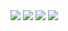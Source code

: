 <img src="https://github.com/FEUP-LEIC-ES-2023-24/2LEIC10T3/blob/b37680479d8689c53297bed26dd14c564b70c3b1/images/Vertical%20prototype/1.jpeg">
<img src="https://github.com/FEUP-LEIC-ES-2023-24/2LEIC10T3/blob/b37680479d8689c53297bed26dd14c564b70c3b1/images/Vertical%20prototype/2.jpeg">
<img src="https://github.com/FEUP-LEIC-ES-2023-24/2LEIC10T3/blob/b37680479d8689c53297bed26dd14c564b70c3b1/images/Vertical%20prototype/3.jpeg">
<img src="https://github.com/FEUP-LEIC-ES-2023-24/2LEIC10T3/blob/b37680479d8689c53297bed26dd14c564b70c3b1/images/Vertical%20prototype/4.jpeg">
